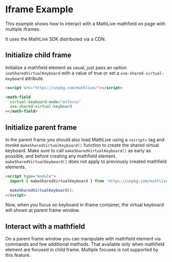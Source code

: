 # Iframe Example

This example shows how to interact with a MathLive mathfield on page with
multiple iframes.

It uses the MathLive SDK distributed via a CDN.

## Initialize child frame

Initialize a mathfield element as usual, just pass an option
`useSharedVirtualKeyboard` with a value of true or set a
`use-shared-virtual-keyboard` attribute.

```html
<script src="https://unpkg.com/mathlive/"></script>

<math-field
  virtual-keyboard-mode="onfocus"
  use-shared-virtual-keyboard
></math-field>
```

## Initialize parent frame

In the parent frame you should also load MathLive using a `<script>` tag and
invoke `makeSharedVirtualKeyboard()` function to create the shared virtual
keyboard. Make sure to call `makeSharedVirtualKeyboard()` as early as possible,
and before creating any mathfield element. `makeSharedVirtualKeyboard()` does
not apply to previously created mathfield elements.

```html
<script type="module">
  import { makeSharedVirtualKeyboard } from 'https://unpkg.com/mathlive?module';

  makeSharedVirtualKeyboard();
</script>
```

Now, when you focus on keyboard in iframe container, the virtual keyboard will
shown at parent frame window.

## Interact with a mathfield

On a parent frame window you can manipulate with mathfield element via commands
and few additional methods. That available only when mathfield element are
focused in child frame. Multiple focuses is not supported by this feature.
